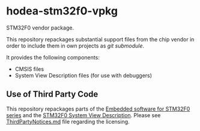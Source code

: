 # hodea-stm32f0-vpkg
STM32F0 vendor package.

This repository repackages substantial support files from the chip vendor
in order to include them in own projects as *git submodule*.

It provides the following components:
- CMSIS files
- System View Description files (for use with debuggers)

## Use of Third Party Code
This repository repackages parts of the
[Embedded software for STM32F0 series](http://www.st.com/content/st_com/en/products/embedded-software/mcus-embedded-software/stm32-embedded-software/stm32cube-embedded-software/stm32cubef0.html)
and the
[STM32F0 System View Description](http://www.st.com/resource/en/svd/stm32f0_svd.zip).
Please see [ThirdPartyNotices.md](./ThirdPartyNotices.md) file regarding
the licensing.
